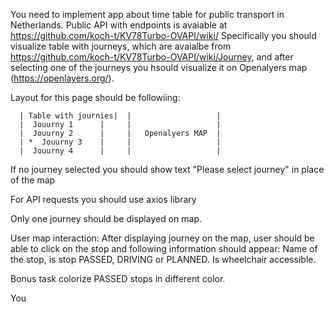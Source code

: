 You need to implement app about time table for public transport in Netherlands. Public API with endpoints is avaiable at https://github.com/koch-t/KV78Turbo-OVAPI/wiki/
Specifically you should visualize table with journeys, which are avaialbe from https://github.com/koch-t/KV78Turbo-OVAPI/wiki/Journey, and after selecting one of the journeys you hsould visualize it on Openalyers map (https://openlayers.org/).

Layout for this page should be followiing:

```
  | Table with journies|  |                   |
  |  Jouurny 1 	    |	  |                   |
  |  Jouurny 2 	    |     |   Openalyers MAP  |
  | *  Jouurny 3    |     |                   |
  |  Jouurny 4 	    |     |                   |
```
If no journey selected you should show text "Please select journey" in place of the map

For API requests you should use axios library

Only one journey should be displayed on map.

User map interaction:
After displaying journey on the map, user should be able to click on the stop and following information should appear: 
 Name of the stop, is stop PASSED, DRIVING or PLANNED. Is wheelchair accessible. 

 Bonus task colorize PASSED stops in different color.

You 

